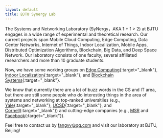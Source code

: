 ```yaml
---
layout: default
title: BJTU Synergy Lab
---
```


The Systems and Networking Laboratory (SyNergy，AKA 1 + 1 > 2) at BJTU engages in a wide range of experimental and theoretical research. Our current projects span Mobile Cloud Computing, Edge Computing, Data Center Networks, Internet of Things, Indoor Localization, Mobile Apps, Distributed Optimization Algorithms, Blockchain, Big Data, and Deep Space Network. Our laboratory consists of one faculty, several affiliated researchers and more than 10 graduate students.

Now, we have some working groups on [Edge Computing](https://fangvv.gitee.io/homepage/Edgecomp/){:target="_blank"}, [Indoor Localization](https://fangvv.gitee.io/homepage/IndoorLoc/){:target="_blank"}, and [Blockchain Systems](https://fangvv.gitee.io/homepage/BlockchainBJTU/){:target="_blank"}.

We know that currently there are a lot of buzz words in the CS and IT area, but there are still some people who do interesting things in the area of systems and networking at top-ranked universitiies (e.g., [Yale](https://cpsc.yale.edu/research/computer-systems-and-networking){:target="_blank"}, [UCSD](https://www.sysnet.ucsd.edu/sysnet/){:target="_blank"}, and [Cornell](https://www.cs.cornell.edu/research/systems){:target="_blank"}) and cutting-edge companies (e.g., [MSR](https://www.microsoft.com/en-us/research/research-area/systems-and-networking/) and [Facebook](https://research.fb.com/category/systems-and-networking/){:target="_blank"}).

Feel free to contact us by fangvv@qq.com and visit our laboratory at BJTU, Beijing!
